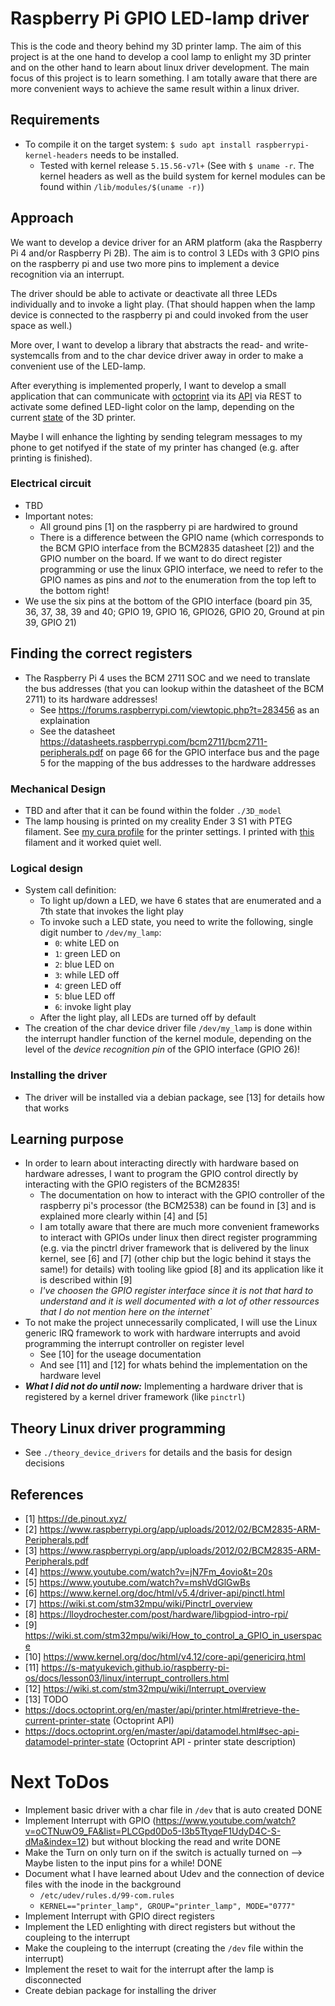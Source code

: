 # Raspberry Pi GPIO LED-lamp driver
This is the code and theory behind my 3D printer lamp. The aim of this project is at the one hand to develop a cool lamp to enlight my 3D printer and on the other hand to learn about linux driver development.
The main focus of this project is to learn something. I am totally aware that there are more convenient ways to achieve the same result within a linux driver.

## Requirements
+ To compile it on the target system: `$ sudo apt install raspberrypi-kernel-headers` needs to be installed.
    - Tested with kernel release `5.15.56-v7l+` (See with `$ uname -r`. The kernel headers as well as the build system for kernel modules can be found within `/lib/modules/$(uname -r)`)

## Approach
We want to develop a device driver for an ARM platform (aka the Raspberry Pi 4 and/or Raspberry Pi 2B). The aim is to control 3 LEDs with 3 GPIO pins on the raspberry pi and use two more pins to implement a device recognition via an interrupt.

The driver should be able to activate or deactivate all three LEDs individually and to invoke a light play. (That should happen when the lamp device is connected to the raspberry pi and could invoked from the user space as well.)

More over, I want to develop a library that abstracts the read- and write-systemcalls from and to the char device driver away in order to make a convenient use of the LED-lamp.

After everything is implemented properly, I want to develop a small application that can communicate with [octoprint](https://octoprint.org/) via its [API](https://docs.octoprint.org/en/master/api/printer.html#retrieve-the-current-printer-state) via REST to activate some defined LED-light color on the lamp, depending on the current [state](https://docs.octoprint.org/en/master/api/datamodel.html#sec-api-datamodel-printer-state) of the 3D printer. 

Maybe I will enhance the lighting by sending telegram messages to my phone to get notifyed if the state of my printer has changed (e.g. after printing is finished).

### Electrical circuit
+ TBD
+ Important notes:
    - All ground pins [1] on the raspberry pi are hardwired to ground
    - There is a difference between the GPIO name (which corresponds to the BCM GPIO interface from the BCM2835 datasheet [2]) and the GPIO number on the board. If we want to do direct register programming or use the linux GPIO interface, we need to refer to the GPIO names as pins and *not* to the enumeration from the top left to the bottom right!
+ We use the six pins at the bottom of the GPIO interface (board pin 35, 36, 37, 38, 39 and 40; GPIO 19, GPIO 16, GPIO26, GPIO 20, Ground at pin 39, GPIO 21)

## Finding the correct registers
+ The Raspberry Pi 4 uses the BCM 2711 SOC and we need to translate the bus addresses (that you can lookup within the datasheet of the BCM 2711) to its hardware addresses!
	- See https://forums.raspberrypi.com/viewtopic.php?t=283456 as an explaination
	- See the datasheet https://datasheets.raspberrypi.com/bcm2711/bcm2711-peripherals.pdf on page 66 for the GPIO interface bus and the page 5 for the mapping of the bus addresses to the hardware addresses

### Mechanical Design
+ TBD and after that it can be found within the folder `./3D_model`
+ The lamp housing is printed on my creality Ender 3 S1 with PTEG filament. See [my cura profile](https://github.com/jweber94/3d_printing/blob/master/cura_profiles/221108_ender3s1_pteg_profile.curaprofile) for the printer settings. I printed with [this](https://www.amazon.de/GEEETECH-Filament-Spool-3D-Drucker-Schwarz/dp/B08BZPZRFK) filament and it worked quiet well.

### Logical design
+ System call definition:
    - To light up/down a LED, we have 6 states that are enumerated and a 7th state that invokes the light play
    - To invoke such a LED state, you need to write the following, single digit number to `/dev/my_lamp`:
        * `0`: white LED on
        * `1`: green LED on
        * `2`: blue LED on
        * `3`: while LED off
        * `4`: green LED off
        * `5`: blue LED off
        * `6`: invoke light play
    - After the light play, all LEDs are turned off by default 
+ The creation of the char device driver file `/dev/my_lamp` is done within the interrupt handler function of the kernel module, depending on the level of the _device recognition pin_ of the GPIO interface (GPIO 26)!

### Installing the driver
+ The driver will be installed via a debian package, see [13] for details how that works

## Learning purpose
+ In order to learn about interacting directly with hardware based on hardware adresses, I want to program the GPIO control directly by interacting with the GPIO registers of the BCM2835!
    - The documentation on how to interact with the GPIO controller of the raspberry pi's processor (the BCM2538) can be found in [3] and is explained more clearly within [4] and [5]
    - I am totally aware that there are much more convenient frameworks to interact with GPIOs under linux then direct register programming (e.g. via the pinctrl driver framework that is delivered by the linux kernel, see [6] and [7] (other chip but the logic behind it stays the same!) for details) with tooling like gpiod [8] and its application like it is described within [9]
    - _I've choosen the GPIO register interface since it is not that hard to understand and it is well documented with a lot of other ressources that I do not mention here on the internet`_
+ To not make the project unnecessarily complicated, I will use the Linux generic IRQ framework to work with hardware interrupts and avoid programming the interrupt controller on register level
    - See [10] for the useage documentation
    - And see [11] and [12] for whats behind the implementation on the hardware level
+ ***What I did not do until now:*** Implementing a hardware driver that is registered by a kernel driver framework (like `pinctrl`) 

## Theory Linux driver programming
+ See `./theory_device_drivers` for details and the basis for design decisions

## References
+ [1] https://de.pinout.xyz/
+ [2] https://www.raspberrypi.org/app/uploads/2012/02/BCM2835-ARM-Peripherals.pdf
+ [3] https://www.raspberrypi.org/app/uploads/2012/02/BCM2835-ARM-Peripherals.pdf
+ [4] https://www.youtube.com/watch?v=jN7Fm_4ovio&t=20s
+ [5] https://www.youtube.com/watch?v=mshVdGlGwBs
+ [6] https://www.kernel.org/doc/html/v5.4/driver-api/pinctl.html
+ [7] https://wiki.st.com/stm32mpu/wiki/Pinctrl_overview
+ [8] https://lloydrochester.com/post/hardware/libgpiod-intro-rpi/
+ [9] https://wiki.st.com/stm32mpu/wiki/How_to_control_a_GPIO_in_userspace
+ [10] https://www.kernel.org/doc/html/v4.12/core-api/genericirq.html
+ [11] https://s-matyukevich.github.io/raspberry-pi-os/docs/lesson03/linux/interrupt_controllers.html
+ [12] https://wiki.st.com/stm32mpu/wiki/Interrupt_overview
+ [13] TODO
+ https://docs.octoprint.org/en/master/api/printer.html#retrieve-the-current-printer-state (Octoprint API)
+ https://docs.octoprint.org/en/master/api/datamodel.html#sec-api-datamodel-printer-state (Octoprint API - printer state description)

# Next ToDos
+ Implement basic driver with a char file in `/dev` that is auto created DONE
+ Implement Interrupt with GPIO (https://www.youtube.com/watch?v=oCTNuwO9_FA&list=PLCGpd0Do5-I3b5TtyqeF1UdyD4C-S-dMa&index=12) but without blocking the read and write DONE
+ Make the Turn on only turn on if the switch is actually turned on --> Maybe listen to the input pins for a while! DONE
+ Document what I have learned about Udev and the connection of device files with the inode in the background
    * `/etc/udev/rules.d/99-com.rules`
    * `KERNEL=="printer_lamp", GROUP="printer_lamp", MODE="0777"`
+ Implement Interrupt with GPIO direct registers
+ Implement the LED enlighting with direct registers but without the coupleing to the interrupt
+ Make the coupleing to the interrupt (creating the `/dev` file within the interrupt)
+ Implement the reset to wait for the interrupt after the lamp is disconnected
+ Create debian package for installing the driver
